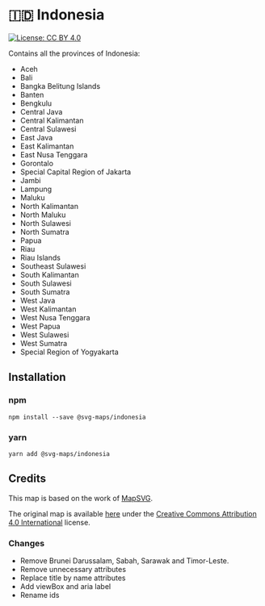 # 🇮🇩 Indonesia

[![License: CC BY 4.0](https://img.shields.io/badge/License-CC%20BY%204.0-blue.svg)](https://creativecommons.org/licenses/by/4.0/)

Contains all the provinces of Indonesia:
* Aceh
* Bali
* Bangka Belitung Islands
* Banten
* Bengkulu
* Central Java
* Central Kalimantan
* Central Sulawesi
* East Java
* East Kalimantan
* East Nusa Tenggara
* Gorontalo
* Special Capital Region of Jakarta
* Jambi
* Lampung
* Maluku
* North Kalimantan
* North Maluku
* North Sulawesi
* North Sumatra
* Papua
* Riau
* Riau Islands
* Southeast Sulawesi
* South Kalimantan
* South Sulawesi
* South Sumatra
* West Java
* West Kalimantan
* West Nusa Tenggara
* West Papua
* West Sulawesi
* West Sumatra
* Special Region of Yogyakarta

## Installation

### npm

`npm install --save @svg-maps/indonesia`

### yarn

`yarn add @svg-maps/indonesia`

## Credits

This map is based on the work of [MapSVG](https://mapsvg.com).

The original map is available [here](https://mapsvg.com/maps/indonesia) under the [Creative Commons Attribution 4.0 International](https://creativecommons.org/licenses/by/4.0/) license.

### Changes

* Remove Brunei Darussalam, Sabah, Sarawak and Timor-Leste.
* Remove unnecessary attributes
* Replace title by name attributes
* Add viewBox and aria label
* Rename ids
